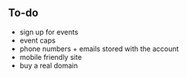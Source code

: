 ## To-do
- sign up for events
- event caps
- phone numbers + emails stored with the account
- mobile friendly site
- buy a real domain